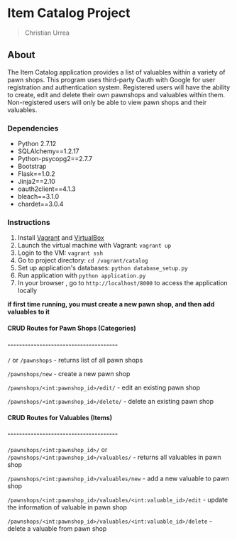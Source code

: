 # Item Catalog Project

>Christian Urrea

## About

The Item Catalog application provides a list of valuables within a variety of pawn shops.
This program uses third-party Oauth with Google for user registration and authentication system. 
Registered users will have the ability to create, edit and delete their own pawnshops and valuables within them.
Non-registered users will only be able to view pawn shops and their valuables.


### Dependencies
- Python 2.7.12
- SQLAlchemy==1.2.17
- Python-psycopg2==2.7.7
- Bootstrap
- Flask==1.0.2
- Jinja2==2.10
- oauth2client==4.1.3
- bleach==3.1.0
- chardet==3.0.4


### Instructions

1. Install [Vagrant](https://www.vagrantup.com/) and [VirtualBox](https://www.virtualbox.org/wiki/Downloads)
2. Launch the virtual machine with Vagrant: `vagrant up`
3. Login to the VM: `vagrant ssh`
3. Go to project directory: `cd /vagrant/catalog`
4. Set up application's databases:  `python database_setup.py`
5. Run application with `python application.py`
6. In your browser , go to `http://localhost/8000` to access the application locally

**if first time running, you must create a new pawn shop, and then add valuables to it**


#### CRUD Routes for Pawn Shops (Categories)
#### --------------------------------------

`/` or `/pawnshops` - returns list of all pawn shops

`/pawnshops/new` -  create a new pawn shop


`/pawnshops/<int:pawnshop_id>/edit/` - edit an existing pawn shop

`/pawnshops/<int:pawnshop_id>/delete/` - delete an existing pawn shop


#### CRUD Routes for Valuables (Items)
#### --------------------------------------

`/pawnshops/<int:pawnshop_id>/` or `/pawnshops/<int:pawnshop_id>/valuables/` - returns all valuables in pawn shop

`/pawnshops/<int:pawnshop_id>/valuables/new` - add a new valuable to pawn shop

`/pawnshops/<int:pawnshop_id>/valuables/<int:valuable_id>/edit` - update the information of valuable in pawn shop

`/pawnshops/<int:pawnshop_id>/valuables/<int:valuable_id>/delete` - delete a valuable from pawn shop


